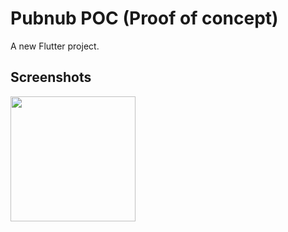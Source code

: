# Pubnub POC (Proof of concept)

A new Flutter project.

## Screenshots
<image src="screenshots/1.png" width="200">

